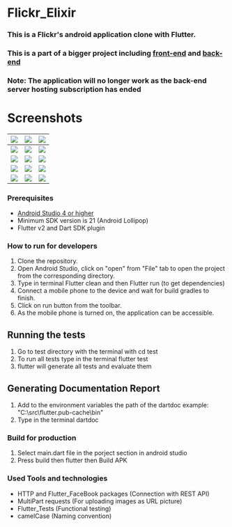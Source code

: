 # Flickr_Elixir
### This is a Flickr's android application clone with Flutter.

### This is a part of a bigger project including [front-end](https://github.com/omarelwakil/SWFrontend) and [back-end](https://github.com/yousefwalid/SpotifyElGhalaba)

### Note: The application will no longer work as the back-end server hosting subscription has ended

# Screenshots
![](screenshots/screenshot_1.PNG) |![](screenshots/screenshot_2.PNG) |![](screenshots/screenshot_3.PNG)
:-----------------------------:|:-----------------------------:|:-----------------------------:
![](screenshots/screenshot_4.PNG) |![](screenshots/screenshot_5.PNG) |![](screenshots/screenshot_6.PNG)
![](screenshots/screenshot_7.PNG) |![](screenshots/screenshot_8.PNG) |![](screenshots/screenshot_9.PNG)
![](screenshots/screenshot_10.PNG) |![](screenshots/screenshot_11.PNG) |![](screenshots/screenshot_12.PNG)
![](screenshots/screenshot_13.PNG) |![](screenshots/screenshot_14.PNG) |![](screenshots/screenshot_15.PNG)


### Prerequisites
- [Android Studio 4 or higher](https://developer.android.com/studio/)
- Minimum SDK version is 21 (Android Lollipop)
- Flutter v2 and Dart SDK plugin

### How to run for developers
1. Clone the repository. 
2. Open Android Studio, click on "open" from "File" tab to open the project from the corresponding directory. 
3. Type in terminal Flutter clean and then Flutter run (to get dependencies)
4. Connect a mobile phone to the device and wait for build gradles to finish. 
5. Click on run button from the toolbar.
6. As the mobile phone is turned on, the application can be accessible.

## Running the tests
1. Go to test directory with the terminal with cd test
2. To run all tests type in the terminal flutter test
3. flutter will generate all tests and evaluate them
 
## Generating Documentation Report
1. Add to the environment variables the path of the dartdoc example: "C:\src\flutter\.pub-cache\bin"
2. Type in the terminal dartdoc 

### Build for production
1. Select main.dart file in the porject section in android studio
2. Press build then flutter then Build APK

### Used Tools and technologies
- HTTP and Flutter_FaceBook packages (Connection with REST API)
- MultiPart requests (For uploading images as URL picture) 
- Flutter_Tests (Functional testing)
- camelCase (Naming convention)
